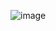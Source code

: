 ![image](https://user-images.githubusercontent.com/72425140/139575770-d6f101c3-a6ef-434a-801f-539c5032575f.png)
